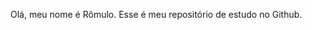 Olá, meu nome é Rômulo.
Esse é meu repositório de estudo no Github.

<!---
romulopuk/romulopuk is a ✨ special ✨ repository because its `README.md` (this file) appears on your GitHub profile.
You can click the Preview link to take a look at your changes.
--->

